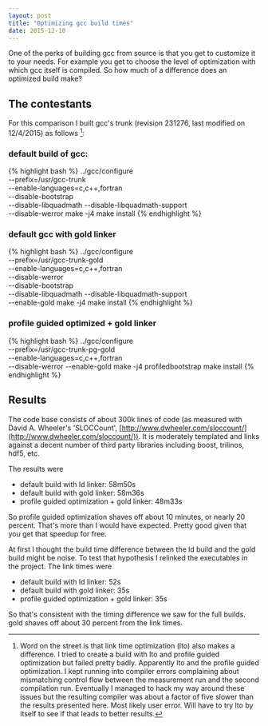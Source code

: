 ```yaml
---
layout: post
title: "Optimizing gcc build times"
date: 2015-12-10
---
```


One of the perks of building gcc from source is that you get to
customize it to your needs.  For example you get to choose the level of
optimization with which gcc itself is compiled.  So how much of a
difference does an optimized build make?


## The contestants

For this comparison I built gcc's trunk (revision 231276, last modified
on 12/4/2015) as follows [^1]:


### default build of gcc:

{% highlight bash %}
../gcc/configure \
  --prefix=/usr/gcc-trunk \
  --enable-languages=c,c++,fortran \
  --disable-bootstrap \
  --disable-libquadmath --disable-libquadmath-support \
  --disable-werror
make -j4
make install
{% endhighlight %}


### default gcc with gold linker

{% highlight bash %}
../gcc/configure \
  --prefix=/usr/gcc-trunk-gold \
  --enable-languages=c,c++,fortran \
  --disable-werror \
  --disable-bootstrap \
  --disable-libquadmath --disable-libquadmath-support \
  --enable-gold
make -j4
make install
{% endhighlight %}


### profile guided optimized + gold linker

{% highlight bash %}
../gcc/configure \
  --prefix=/usr/gcc-trunk-pg-gold \
  --enable-languages=c,c++,fortran \
  --disable-werror
  --enable-gold
make -j4 profiledbootstrap
make install
{% endhighlight %}


## Results

The code base consists of about 300k lines of code (as measured with David A.
Wheeler's 'SLOCCount',
[http://www.dwheeler.com/sloccount/](http://www.dwheeler.com/sloccount/)).
It is moderately templated and links against a decent number of third
party libraries including boost, trilinos, hdf5, etc.

The results were

- default build with ld linker: 58m50s
- default build with gold linker: 58m36s
- profile guided optimization + gold linker: 48m33s

So profile guided optimization shaves off about 10 minutes, or nearly 20
percent.  That's more than I would have expected.  Pretty good given
that you get that speedup for free.

At first I thought the build time difference between the ld build and
the gold build might be noise.  To test that hypothesis I relinked the
executables in the project.  The link times were

- default build with ld linker: 52s
- default build with gold linker: 35s
- profile guided optimization + gold linker: 35s

So that's consistent with the timing difference we saw for the full
builds.  gold shaves off about 30 percent from the link times.


[^1]: Word on the street is that link time optimization (lto) also makes
      a difference.  I tried to create a build with lto and profile
      guided optimization but failed pretty badly.  Apparently lto and
      the profile guided optimization.  I kept running into compiler
      errors complaining about mismatching control flow between the
      measurement run and the second compilation run.  Eventually I
      managed to hack my way around these issues but the resulting
      compiler was about a factor of five slower than the results
      presented here.  Most likely user error.  Will have to try lto by
      itself to see if that leads to better results.
